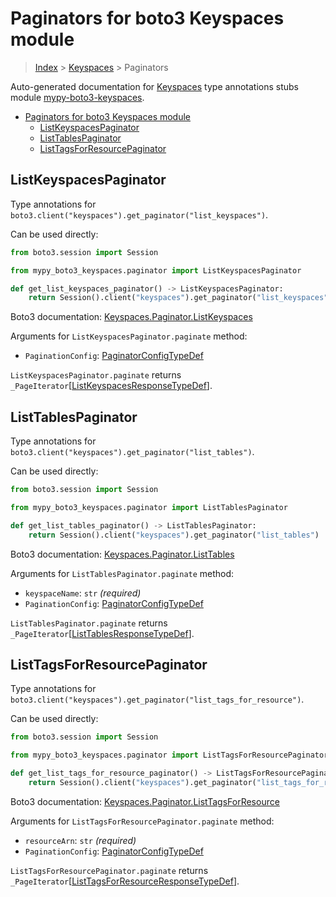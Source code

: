 <a id="paginators-for-boto3-keyspaces-module"></a>

# Paginators for boto3 Keyspaces module

> [Index](../README.md) > [Keyspaces](./README.md) > Paginators

Auto-generated documentation for
[Keyspaces](https://boto3.amazonaws.com/v1/documentation/api/latest/reference/services/keyspaces.html#Keyspaces)
type annotations stubs module
[mypy-boto3-keyspaces](https://pypi.org/project/mypy-boto3-keyspaces/).

- [Paginators for boto3 Keyspaces module](#paginators-for-boto3-keyspaces-module)
  - [ListKeyspacesPaginator](#listkeyspacespaginator)
  - [ListTablesPaginator](#listtablespaginator)
  - [ListTagsForResourcePaginator](#listtagsforresourcepaginator)

<a id="listkeyspacespaginator"></a>

## ListKeyspacesPaginator

Type annotations for
`boto3.client("keyspaces").get_paginator("list_keyspaces")`.

Can be used directly:

```python
from boto3.session import Session

from mypy_boto3_keyspaces.paginator import ListKeyspacesPaginator

def get_list_keyspaces_paginator() -> ListKeyspacesPaginator:
    return Session().client("keyspaces").get_paginator("list_keyspaces")
```

Boto3 documentation:
[Keyspaces.Paginator.ListKeyspaces](https://boto3.amazonaws.com/v1/documentation/api/latest/reference/services/keyspaces.html#Keyspaces.Paginator.ListKeyspaces)

Arguments for `ListKeyspacesPaginator.paginate` method:

- `PaginationConfig`:
  [PaginatorConfigTypeDef](./type_defs.md#paginatorconfigtypedef)

`ListKeyspacesPaginator.paginate` returns
`_PageIterator`\[[ListKeyspacesResponseTypeDef](./type_defs.md#listkeyspacesresponsetypedef)\].

<a id="listtablespaginator"></a>

## ListTablesPaginator

Type annotations for `boto3.client("keyspaces").get_paginator("list_tables")`.

Can be used directly:

```python
from boto3.session import Session

from mypy_boto3_keyspaces.paginator import ListTablesPaginator

def get_list_tables_paginator() -> ListTablesPaginator:
    return Session().client("keyspaces").get_paginator("list_tables")
```

Boto3 documentation:
[Keyspaces.Paginator.ListTables](https://boto3.amazonaws.com/v1/documentation/api/latest/reference/services/keyspaces.html#Keyspaces.Paginator.ListTables)

Arguments for `ListTablesPaginator.paginate` method:

- `keyspaceName`: `str` *(required)*
- `PaginationConfig`:
  [PaginatorConfigTypeDef](./type_defs.md#paginatorconfigtypedef)

`ListTablesPaginator.paginate` returns
`_PageIterator`\[[ListTablesResponseTypeDef](./type_defs.md#listtablesresponsetypedef)\].

<a id="listtagsforresourcepaginator"></a>

## ListTagsForResourcePaginator

Type annotations for
`boto3.client("keyspaces").get_paginator("list_tags_for_resource")`.

Can be used directly:

```python
from boto3.session import Session

from mypy_boto3_keyspaces.paginator import ListTagsForResourcePaginator

def get_list_tags_for_resource_paginator() -> ListTagsForResourcePaginator:
    return Session().client("keyspaces").get_paginator("list_tags_for_resource")
```

Boto3 documentation:
[Keyspaces.Paginator.ListTagsForResource](https://boto3.amazonaws.com/v1/documentation/api/latest/reference/services/keyspaces.html#Keyspaces.Paginator.ListTagsForResource)

Arguments for `ListTagsForResourcePaginator.paginate` method:

- `resourceArn`: `str` *(required)*
- `PaginationConfig`:
  [PaginatorConfigTypeDef](./type_defs.md#paginatorconfigtypedef)

`ListTagsForResourcePaginator.paginate` returns
`_PageIterator`\[[ListTagsForResourceResponseTypeDef](./type_defs.md#listtagsforresourceresponsetypedef)\].
